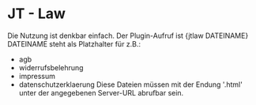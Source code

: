 # JT - Law
Die Nutzung ist denkbar einfach.
Der Plugin-Aufruf ist {jtlaw DATEINAME}
DATEINAME steht als Platzhalter für z.B.:
- agb
- widerrufsbelehrung
- impressum
- datenschutzerklaerung
Diese Dateien müssen mit der Endung '.html' unter der angegebenen Server-URL abrufbar sein.
